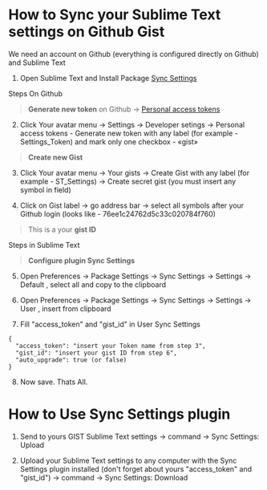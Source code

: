 

# How to Sync your Sublime Text settings on Github Gist

We need an account on Github (everything is configured directly on Github) and Sublime Text 

1. Open Sublime Text and Install Package [Sync Settings](https://packagecontrol.io/packages/Sync%20Settings)

Steps On Github

> **Generate new token** on Github → [Personal access tokens](https://github.com/settings/tokens/new)

2. Click Your avatar menu → Settings → Developer setings → Personal access tokens - Generate new token with any label (for example - Settings_Token) and mark only one checkbox - «gist»

> **Create new Gist**

3. Click Your avatar menu → Your gists → Create Gist with any label (for example - ST_Settings) → Create secret gist (you must insert any symbol in field)

4. Click on Gist label → go address bar → select all symbols after your Github login (looks like - 76ee1c24762d5c33c020784f760)

> This is a your **gist ID**

Steps in Sublime Text

> **Configure plugin Sync Settings**

5. Open Preferences → Package Settings → Sync Settings → Settings → Default , select all and copy to the clipboard

6. Open Preferences → Package Settings → Sync Settings → Settings → User , insert from clipboard

7. Fill "access_token" and "gist_id" in User Sync Settings

```
{
  "access_token": "insert your Token name from step 3",
  "gist_id": "insert your gist ID from step 6",
  "auto_upgrade": true (or false)
}
```
8. Now save. Thats All.

# How to Use Sync Settings plugin

1. Send to yours GIST Sublime Text settings → command → Sync Settings: Upload

2. Upload your Sublime Text settings to any computer with the Sync Settings plugin installed (don't forget about yours "access_token" and "gist_id") → command → Sync Settings: Download
